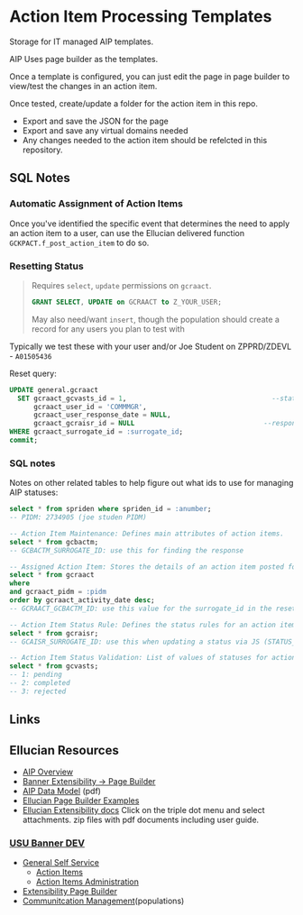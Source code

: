 # Action Item Processing Templates

Storage for IT managed AIP templates.

AIP Uses page builder as the templates.

Once a template is configured, you can just edit the page in page builder to view/test the changes in an action item.

Once tested, create/update a folder for the action item in this repo.

* Export and save the JSON for the page
* Export and save any virtual domains needed
* Any changes needed to the action item should be refelcted in this repository.

## SQL Notes

### Automatic Assignment of Action Items

Once you've identified the specific event that determines the need to apply an action item to a user, can use the Ellucian delivered function ```GCKPACT.f_post_action_item``` to do so.

### Resetting Status

> Requires `select`, `update` permissions on `gcraact`.
>
> ```sql
> GRANT SELECT, UPDATE on GCRAACT to Z_YOUR_USER;
> ```
> May also need/want `insert`, though the population should create a record for any users you plan to test with

Typically we test these with your user and/or Joe Student on ZPPRD/ZDEVL - `A01505436`

Reset query:

```sql
UPDATE general.gcraact
  SET gcraact_gcvasts_id = 1,                                    --status_id
      gcraact_user_id = 'COMMMGR',
      gcraact_user_response_date = NULL,
      gcraact_gcraisr_id = NULL                                --response_id
WHERE gcraact_surrogate_id = :surrogate_id;
commit;
```

### SQL notes

Notes on other related tables to help figure out what ids to use for managing AIP statuses:

```sql
select * from spriden where spriden_id = :anumber;
-- PIDM: 2734905 (joe studen PIDM)

-- Action Item Maintenance: Defines main attributes of action items.
select * from gcbactm;
-- GCBACTM_SURROGATE_ID: use this for finding the response

-- Assigned Action Item: Stores the details of an action item posted for a person.
select * from gcraact
where
and gcraact_pidm = :pidm
order by gcraact_activity_date desc;
-- GCRAACT_GCBACTM_ID: use this value for the surrogate_id in the reset query for the AIPImmunizationSurvey

-- Action Item Status Rule: Defines the status rules for an action item.
select * from gcraisr;
-- GCAISR_SURROGATE_ID: use this when updating a status via JS (STATUS_RULE_ID)

-- Action Item Status Validation: List of values of statuses for action item status rules.
select * from gcvasts;
-- 1: pending
-- 2: completed
-- 3: rejected
```

## Links

## Ellucian Resources

* [AIP Overview](https://resources.elluciancloud.com/bundle/banner_genss_acn_configure_9.10.0/page/c_aip_overview.html)
* [Banner Extensibility -> Page Builder](https://resources.elluciancloud.com/bundle/banner_exten_acn_use_9.10.0/page/c_page_builder.html)
* [AIP Data Model](https://ellucian.force.com/clients/s/article/BannerGeneralSsb-AIP-Action-Item-Processing-simple-ERD-diagrams-of-table-relationships) (pdf)
* [Ellucian Page Builder Examples](https://ellucian.force.com/clients/s/article/Where-can-we-find-Banner-Extensibility-Page-Builder-examples)
* [Ellucian Extensibility docs](https://resources.elluciancloud.com/bundle/banner_extensibility_rel_release_notes/page/c_banner_exten_910.html) Click on the triple dot menu and select attachments. zip files with pdf documents including user guide.

### [USU Banner DEV](https://development.banner.usu.edu/)

* [General Self Service](https://ss-zdevl.banner.usu.edu/BannerGeneralSsb/)
  * [Action Items](https://ss-zdevl.banner.usu.edu/BannerGeneralSsb/ssb/aip#/list)
  * [Action Items Administration](https://ss-zdevl.banner.usu.edu/BannerGeneralSsb/ssb/aipAdmin/#/landing)
* [Extensibility Page Builder](https://ss-zdevl.banner.usu.edu/BannerExtensibility/)
* [Communitcation Management](https://ss-zdevl.banner.usu.edu/CommunicationManagement/ssb/communication#/communication)(populations)
